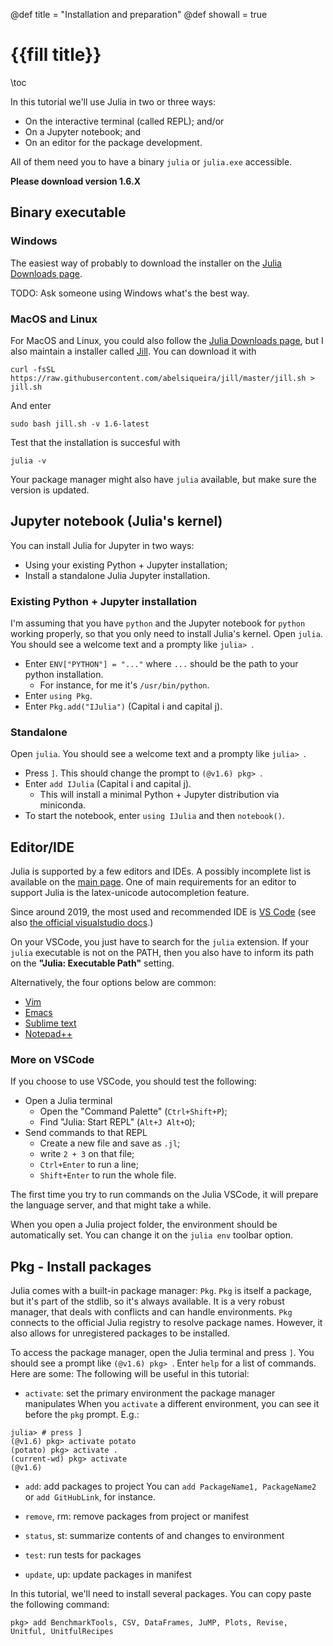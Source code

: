 @def title = "Installation and preparation"
@def showall = true

# {{fill title}}

\toc

In this tutorial we'll use Julia in two or three ways:
- On the interactive terminal (called REPL); and/or
- On a Jupyter notebook; and
- On an editor for the package development.

All of them need you to have a binary `julia` or `julia.exe` accessible.

**Please download version 1.6.X**

## Binary executable

### Windows

The easiest way of probably to download the installer on the [Julia Downloads page](https://julialang.org/downloads/).

TODO: Ask someone using Windows what's the best way.

### MacOS and Linux

For MacOS and Linux, you could also follow the [Julia Downloads page](https://julialang.org/downloads/), but I also maintain a installer called [Jill](https://github.com/abelsiqueira/jill).
You can download it with
```
curl -fsSL https://raw.githubusercontent.com/abelsiqueira/jill/master/jill.sh > jill.sh
```
And enter
```
sudo bash jill.sh -v 1.6-latest
```
Test that the installation is succesful with
```
julia -v
```

Your package manager might also have `julia` available, but make sure the version is updated.

## Jupyter notebook (Julia's kernel)

You can install Julia for Jupyter in two ways:
- Using your existing Python + Jupyter installation;
- Install a standalone Julia Jupyter installation.

### Existing Python + Jupyter installation

I'm assuming that you have `python` and the Jupyter notebook for `python` working properly, so that you only need to install Julia's kernel.
Open `julia`. You should see a welcome text and a prompty like `julia> `.

- Enter `ENV["PYTHON"] = "..."` where `...` should be the path to your python installation.
  - For instance, for me it's `/usr/bin/python`.
- Enter `using Pkg`.
- Enter `Pkg.add("IJulia")` (Capital i and capital j).

### Standalone

Open `julia`. You should see a welcome text and a prompty like `julia> `.

- Press `]`. This should change the prompt to `(@v1.6) pkg> `.
- Enter `add IJulia` (Capital i and capital j).
  - This will install a minimal Python + Jupyter distribution via miniconda.
- To start the notebook, enter `using IJulia` and then `notebook()`.

## Editor/IDE

Julia is supported by a few editors and IDEs.
A possibly incomplete list is available on the [main page](https://julialang.org).
One of main requirements for an editor to support Julia is the latex-unicode autocompletion feature.

Since around 2019, the most used and recommended IDE is [VS Code](https://www.julia-vscode.org/) (see also [the official visualstudio docs](https://code.visualstudio.com/docs/languages/julia).)

On your VSCode, you just have to search for the `julia` extension.
If your `julia` executable is not on the PATH, then you also have to inform its path on the **"Julia: Executable Path"** setting.

Alternatively, the four options below are common:
- [Vim](https://github.com/JuliaEditorSupport/julia-vim)
- [Emacs](https://github.com/JuliaEditorSupport/julia-emacs)
- [Sublime text](https://github.com/JuliaEditorSupport/Julia-sublime)
- [Notepad++](https://github.com/JuliaEditorSupport/julia-NotepadPlusPlus)

### More on VSCode

If you choose to use VSCode, you should test the following:
- Open a Julia terminal
  - Open the "Command Palette" (`Ctrl+Shift+P`);
  - Find "Julia: Start REPL" (`Alt+J Alt+O`);
- Send commands to that REPL
  - Create a new file and save as `.jl`;
  - write `2 + 3` on that file;
  - `Ctrl+Enter` to run a line;
  - `Shift+Enter` to run the whole file.

The first time you try to run commands on the Julia VSCode, it will prepare the language server, and that might take a while.

When you open a Julia project folder, the environment should be automatically set.
You can change it on the `julia env` toolbar option.

## Pkg - Install packages

Julia comes with a built-in package manager: `Pkg`.
`Pkg` is itself a package, but it's part of the stdlib, so it's always available.
It is a very robust manager, that deals with conflicts and can handle environments.
`Pkg` connects to the official Julia registry to resolve package names.
However, it also allows for unregistered packages to be installed.

To access the package manager, open the Julia terminal and press `]`.
You should see a prompt like `(@v1.6) pkg> `.
Enter `help` for a list of commands.
Here are some:
The following will be useful in this tutorial:

- `activate`: set the primary environment the package manager manipulates
When you `activate` a different environment, you can see it before the `pkg` prompt.
E.g.:
```
julia> # press ]
(@v1.6) pkg> activate potato
(potato) pkg> activate .
(current-wd) pkg> activate
(@v1.6)
```

- `add`: add packages to project
You can `add PackageName1, PackageName2` or `add GitHubLink`, for instance.

- `remove`, rm: remove packages from project or manifest
- `status`, st: summarize contents of and changes to environment
- `test`: run tests for packages
- `update`, up: update packages in manifest

In this tutorial, we'll need to install several packages.
You can copy paste the following command:
```
pkg> add BenchmarkTools, CSV, DataFrames, JuMP, Plots, Revise, Unitful, UnitfulRecipes
```